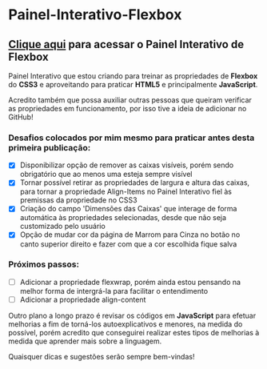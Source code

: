 # Painel-Interativo-Flexbox
## <a href="https://leonardoledo.github.io/Painel-Interativo-Flexbox/index.html" target="_blank">Clique aqui</a> para acessar o Painel Interativo de Flexbox
Painel Interativo que estou criando para treinar as propriedades de **Flexbox** do **CSS3** e aproveitando para praticar **HTML5** e principalmente **JavaScript**.
 
Acredito também que possa auxiliar outras pessoas que queiram verificar as propriedades em funcionamento, por isso tive a ideia de adicionar no GitHub!

### Desafios colocados por mim mesmo para praticar antes desta primeira publicação:
- [x] Disponibilizar opção de remover as caixas visíveis, porém sendo obrigatório que ao menos uma esteja sempre visível
- [x] Tornar possível retirar as propriedades de largura e altura das caixas, para tornar a propriedade Align-Items no Painel Interativo fiel às premissas da propriedade no CSS3
- [x] Criação do campo 'Dimensões das Caixas' que interage de forma automática às propriedades selecionadas, desde que não seja customizado pelo usuário
- [x] Opção de mudar cor da página de Marrom para Cinza no botão no canto superior direito e fazer com que a cor escolhida fique salva

### Próximos passos: 
- [ ] Adicionar a propriedade flexwrap, porém ainda estou pensando na melhor forma de intergrá-la para facilitar o entendimento 
- [ ] Adicionar a propriedade align-content

Outro plano a longo prazo é revisar os códigos em **JavaScript** para efetuar melhorias a fim de torná-los autoexplicativos e menores, na medida do possível, porém acredito que conseguirei realizar estes tipos de melhorias à medida que aprender mais sobre a linguagem.

Quaisquer dicas e sugestões serão sempre bem-vindas!
